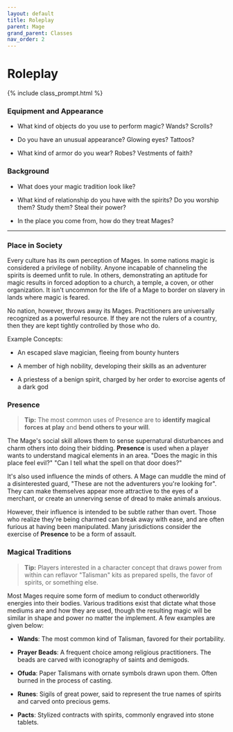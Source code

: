 ```yaml
---
layout: default
title: Roleplay
parent: Mage
grand_parent: Classes
nav_order: 2
---
```


# Roleplay

{% include class_prompt.html %}

### Equipment and Appearance

- What kind of objects do you use to perform magic? Wands? Scrolls?

- Do you have an unusual appearance? Glowing eyes? Tattoos?

- What kind of armor do you wear? Robes? Vestments of faith?

### Background

- What does your magic tradition look like?

- What kind of relationship do you have with the spirits? Do you worship them? Study them? Steal their power?

- In the place you come from, how do they treat Mages?

---

### Place in Society

Every culture has its own perception of Mages. In some nations magic is considered a privilege of nobility. Anyone incapable of channeling the spirits is deemed unfit to rule. In others, demonstrating an aptitude for magic results in forced adoption to a church, a temple, a coven, or other organization. It isn't uncommon for the life of a Mage to border on slavery in lands where magic is feared.

No nation, however, throws away its Mages. Practitioners are universally recognized as a powerful resource. If they are not the rulers of a country, then they are kept tightly controlled by those who do.

Example Concepts:

- An escaped slave magician, fleeing from bounty hunters

- A member of high nobility, developing their skills as an adventurer

- A priestess of a benign spirit, charged by her order to exorcise agents of a dark god

### Presence

> **Tip:** The most common uses of Presence are to **identify magical forces at play** and **bend others to your will**.

The Mage's social skill allows them to sense supernatural disturbances and charm others into doing their bidding. **<span style="color: {{ site.mage_color }}">Presence</span>** is used when a player wants to understand magical elements in an area. "Does the magic in this place feel evil?" "Can I tell what the spell on that door does?"

It's also used influence the minds of others. A Mage can muddle the mind of a disinterested guard, "These are not the adventurers you're looking for". They can make themselves appear more attractive to the eyes of a merchant, or create an unnerving sense of dread to make animals anxious.

However, their influence is intended to be subtle rather than overt. Those who realize they're being charmed can break away with ease, and are often furious at having been manipulated. Many jurisdictions consider the exercise of **<span style="color: {{ site.mage_color }}">Presence</span>** to be a form of assault.

### Magical Traditions

> **Tip:** Players interested in a character concept that draws power from within can reflavor "Talisman" kits as prepared spells, the favor of spirits, or something else.

Most Mages require some form of medium to conduct otherworldly energies into their bodies. Various traditions exist that dictate what those mediums are and how they are used, though the resulting magic will be similar in shape and power no matter the implement. A few examples are given below:

- **Wands**: The most common kind of Talisman, favored for their portability.

- **Prayer Beads**: A frequent choice among religious practitioners. The beads are carved with iconography of saints and demigods.

- **Ofuda**: Paper Talismans with ornate symbols drawn upon them. Often burned in the process of casting.

- **Runes**: Sigils of great power, said to represent the true names of spirits and carved onto precious gems.

- **Pacts**: Stylized contracts with spirits, commonly engraved into stone tablets.

<!-- ### Roles

**_In combat..._**

The Mage unleashes unpredictable havoc on the enemy; striking foes blind, sending bolts of lighting across the battlefield, or casting any number of spells to reshape the environment.

**_Socially..._**

The Mage's presence inspires unease among most, though they are beloved by spirits and other natural forces.

**_While exploring..._**

The Mage may call on their spirits to aid in finding hidden locations or communicating with the inhabitants of a foreign land. Their sixth sense can be helpful when dangerous magic is in the air. -->
